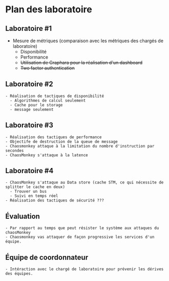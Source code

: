 # Plan des laboratoire
## Laboratoire #1
   - Mesure de métriques (comparaison avec les métriques des chargés de laboratoire)
     - Disponibilité
     - Performance
     - <s>Utilisation de Graphara pour la réalisation d'un dashboard</s>
     - <s>Two factor authentication</s>

## Laboratoire #2
    - Réalisation de tactiques de disponibilité
      - Algorithmes de calcul seulement
      - Cache pour le storage
      - message seulement

## Laboratoire #3
    - Réalisation des tactiques de performance
    - Objectife de destruction de la queue de message
    - Chaosmonkey attaque à la limitation du nombre d'instruction par secondes
    - ChaosMonkey s'attaque à la latence
  
## Laboratoire #4
    - ChaosMonkey s'attaque au Data store (cache STM, ce qui nécessite de splitter le cache en deux)
      - Trouver un bus
      - Suivi en temps réel
    - Réalisation des tactiques de sécurité ???

## Évaluation 
    - Par rapport au temps que peut résister le système aux attaques du chaosMonkey
    - Chaosmonkey vas attaquer de façon progressive les services d'un équipe.

## Équipe de coordonnateur
    - Intéraction avec le chargé de laboratoire pour prévenir les dérives des équipes.